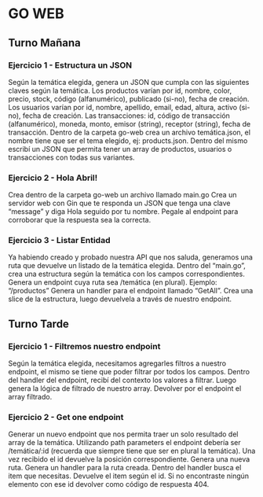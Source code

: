 # GO WEB

## **Turno Mañana**



### Ejercicio 1 - Estructura un JSON


Según la temática elegida, genera un JSON que cumpla con las siguientes claves según la temática.
Los productos varían por id, nombre, color, precio, stock, código (alfanumérico), publicado (si-no), fecha de creación.
Los usuarios varían por id, nombre, apellido, email, edad, altura, activo (si-no), fecha de creación.
Las transacciones: id, código de transacción (alfanumérico), moneda, monto, emisor (string), receptor (string), fecha de transacción.
Dentro de la carpeta go-web crea un archivo temática.json, el nombre tiene que ser el tema elegido, ej: products.json.
Dentro del mismo escribí un JSON que permita tener un array de productos, usuarios o transacciones con todas sus variantes.



### Ejercicio 2 - Hola Abril!


Crea dentro de la carpeta go-web un archivo llamado main.go
Crea un servidor web con Gin que te responda un JSON que tenga una clave “message” y diga Hola seguido por tu nombre.
Pegale al endpoint para corroborar que la respuesta sea la correcta.



### Ejercicio 3 - Listar Entidad


Ya habiendo creado y probado nuestra API que nos saluda, generamos una ruta que devuelve un listado de la temática elegida.
Dentro del “main.go”, crea una estructura según la temática con los campos correspondientes.
Genera un endpoint cuya ruta sea /temática (en plural). Ejemplo: “/productos”
Genera un handler para el endpoint llamado “GetAll”.
Crea una slice de la estructura, luego devuelvela a través de nuestro endpoint.



## **Turno Tarde**


### Ejercicio 1 - Filtremos nuestro endpoint
Según la temática elegida, necesitamos agregarles filtros a nuestro endpoint, el mismo se tiene que poder filtrar por todos los campos.
Dentro del handler del endpoint, recibí del contexto los valores a filtrar.
Luego genera la lógica de filtrado de nuestro array.
Devolver por el endpoint el array filtrado. 



### Ejercicio 2 - Get one endpoint


Generar un nuevo endpoint que nos permita traer un solo resultado del array de la temática. Utilizando path parameters el endpoint debería ser /temática/:id (recuerda que siempre tiene que ser en plural la temática). Una vez recibido el id devuelve la posición correspondiente.
Genera una nueva ruta.
Genera un handler para la ruta creada.
Dentro del handler busca el item que necesitas.
Devuelve el item según el id.
Si no encontraste ningún elemento con ese id devolver como código de respuesta 404.
